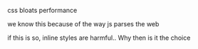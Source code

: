 css bloats performance

we know this because of the way js parses the web

if this is so, inline styles are harmful.. Why then is it the choice